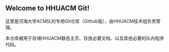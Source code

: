 ## Welcome to HHUACM Git!

这里是河海大学ACM队的专用Git仓库（Github版），由HHUACM技术组负责管理。

本仓库被用于存储HHUACM静态主页、存放必要文档、以及其他必要的队内程序代码。